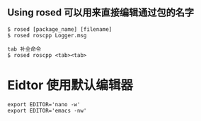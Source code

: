 ## Using rosed 可以用来直接编辑通过包的名字
```
$ rosed [package_name] [filename]
$ rosed roscpp Logger.msg
```

```
tab 补全命令
$ rosed roscpp <tab><tab>
```

# Eidtor 使用默认编辑器
```
export EDITOR='nano -w'
export EDITOR='emacs -nw'
```